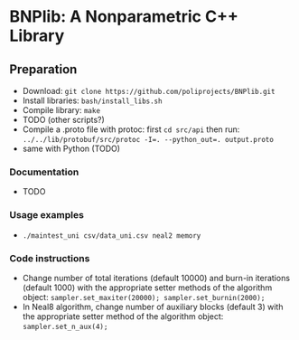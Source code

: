 # BNPlib: A Nonparametric C++ Library

## Preparation
* Download: ```git clone https://github.com/poliprojects/BNPlib.git```
* Install libraries: ```bash/install_libs.sh```
* Compile library: ```make```
* TODO (other scripts?)
* Compile a .proto file with protoc: first ```cd src/api``` then run:
  ```../../lib/protobuf/src/protoc -I=. --python_out=. output.proto```
* same with Python (TODO)

### Documentation
* TODO

### Usage examples
* ```./maintest_uni csv/data_uni.csv neal2 memory```

### Code instructions
* Change number of total iterations (default 10000) and burn-in iterations
  (default 1000) with the appropriate setter methods of the algorithm object:
  ```sampler.set_maxiter(20000); sampler.set_burnin(2000);```
* In Neal8 algorithm, change number of auxiliary blocks (default 3) with the
  appropriate setter method of the algorithm object: ```sampler.set_n_aux(4);```
